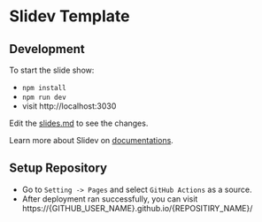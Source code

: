 # Slidev Template

## Development

To start the slide show:

- `npm install`
- `npm run dev`
- visit http://localhost:3030

Edit the [slides.md](./slides.md) to see the changes.

Learn more about Slidev on [documentations](https://sli.dev/).

## Setup Repository

- Go to `Setting -> Pages` and select `GitHub Actions` as a source. 
- After deployment ran successfully, you can visit https://{GITHUB_USER_NAME}.github.io/{REPOSITIRY_NAME}/
